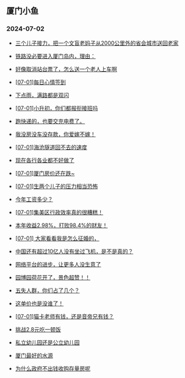 ## 厦门小鱼 
### 2024-07-02

+ [三个儿子接力，把一个文盲老妈子从2000公里外的省会城市送回老家](http://bbs.xmfish.com/read-htm-tid-18212518.html)

+ [铁路没必要进入厦门岛内，理由：](http://bbs.xmfish.com/read-htm-tid-18212482.html)

+ [好像取消站台票了，怎么送一个老人上车啊](http://bbs.xmfish.com/read-htm-tid-18212534.html)

+ [[07-01]每日心情签到](http://bbs.xmfish.com/read-htm-tid-18212453.html)

+ [下点雨，满路都是双闪](http://bbs.xmfish.com/read-htm-tid-18212588.html)

+ [[07-01]小升初，你们都报衔接班吗](http://bbs.xmfish.com/read-htm-tid-18212577.html)

+ [跑快递的，也要交充电费了。](http://bbs.xmfish.com/read-htm-tid-18212500.html)

+ [我没房没车没存款，你爱嫁不嫁！](http://bbs.xmfish.com/read-htm-tid-18212678.html)

+ [[07-01]海沧隧道回不去的速度](http://bbs.xmfish.com/read-htm-tid-18212688.html)

+ [现在各行各业都不好做了](http://bbs.xmfish.com/read-htm-tid-18212736.html)

+ [[07-01]厦门房价还在跌~](http://bbs.xmfish.com/read-htm-tid-18212781.html)

+ [[07-01]生两个儿子的压力相当恐怖](http://bbs.xmfish.com/read-htm-tid-18212836.html)

+ [今年工资多少？](http://bbs.xmfish.com/read-htm-tid-18212783.html)

+ [[07-01]集美区行政效率真的很糟糕！](http://bbs.xmfish.com/read-htm-tid-18212904.html)

+ [本年收益2.98%，打败98.4%的财友！](http://bbs.xmfish.com/read-htm-tid-18212677.html)

+ [[07-01] 大家看看我是怎么征婚的，](http://bbs.xmfish.com/read-htm-tid-18212646.html)

+ [中国还有超过10亿人没有坐过飞机，是不是真的？](http://bbs.xmfish.com/read-htm-tid-18212594.html)

+ [网络平台的进步，让更多人没生意了](http://bbs.xmfish.com/read-htm-tid-18212874.html)

+ [园博园荷花开了，景色超赞！！](http://bbs.xmfish.com/read-htm-tid-18212714.html)

+ [五失人群，你们占了几个？](http://bbs.xmfish.com/read-htm-tid-18212937.html)

+ [这单价也是没谁了！](http://bbs.xmfish.com/read-htm-tid-18212853.html)

+ [[07-01]猫卡老师有钱，还是音帝兄有钱？](http://bbs.xmfish.com/read-htm-tid-18212882.html)

+ [挑战2.8元吃一顿饭](http://bbs.xmfish.com/read-htm-tid-18212870.html)

+ [私立幼儿园还是公立幼儿园](http://bbs.xmfish.com/read-htm-tid-18212934.html)

+ [厦门最好的水源](http://bbs.xmfish.com/read-htm-tid-18212823.html)

+ [为什么政府不出钱收购存量房呢](http://bbs.xmfish.com/read-htm-tid-18213018.html)

